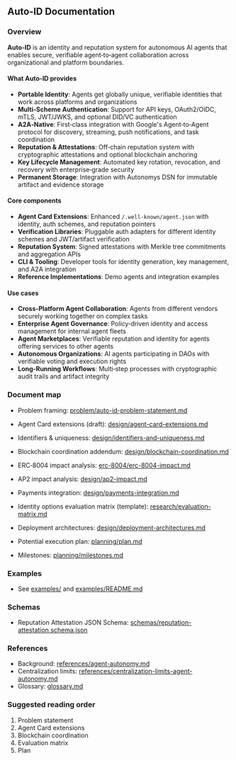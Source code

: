 ## Auto‑ID Documentation

### Overview

**Auto‑ID** is an identity and reputation system for autonomous AI agents that enables secure, verifiable agent‑to‑agent collaboration across organizational and platform boundaries.

#### What Auto‑ID provides

- **Portable Identity**: Agents get globally unique, verifiable identities that work across platforms and organizations
- **Multi‑Scheme Authentication**: Support for API keys, OAuth2/OIDC, mTLS, JWT/JWKS, and optional DID/VC authentication
- **A2A‑Native**: First‑class integration with Google's Agent‑to‑Agent protocol for discovery, streaming, push notifications, and task coordination
- **Reputation & Attestations**: Off‑chain reputation system with cryptographic attestations and optional blockchain anchoring
- **Key Lifecycle Management**: Automated key rotation, revocation, and recovery with enterprise‑grade security
- **Permanent Storage**: Integration with Autonomys DSN for immutable artifact and evidence storage

#### Core components

- **Agent Card Extensions**: Enhanced `/.well-known/agent.json` with identity, auth schemes, and reputation pointers
- **Verification Libraries**: Pluggable auth adapters for different identity schemes and JWT/artifact verification
- **Reputation System**: Signed attestations with Merkle tree commitments and aggregation APIs
- **CLI & Tooling**: Developer tools for identity generation, key management, and A2A integration
- **Reference Implementations**: Demo agents and integration examples

#### Use cases

- **Cross‑Platform Agent Collaboration**: Agents from different vendors securely working together on complex tasks
- **Enterprise Agent Governance**: Policy‑driven identity and access management for internal agent fleets
- **Agent Marketplaces**: Verifiable reputation and identity for agents offering services to other agents
- **Autonomous Organizations**: AI agents participating in DAOs with verifiable voting and execution rights
- **Long‑Running Workflows**: Multi‑step processes with cryptographic audit trails and artifact integrity

### Document map

- Problem framing: [problem/auto-id-problem-statement.md](./problem/auto-id-problem-statement.md)
- Agent Card extensions (draft): [design/agent-card-extensions.md](./design/agent-card-extensions.md)
- Identifiers & uniqueness: [design/identifiers-and-uniqueness.md](./design/identifiers-and-uniqueness.md)
- Blockchain coordination addendum: [design/blockchain-coordination.md](./design/blockchain-coordination.md)
- ERC‑8004 impact analysis: [erc-8004/erc-8004-impact.md](./erc-8004/erc-8004-impact.md)
- AP2 impact analysis: [design/ap2-impact.md](./design/ap2-impact.md)
- Payments integration: [design/payments-integration.md](./design/payments-integration.md)
- Identity options evaluation matrix (template): [research/evaluation-matrix.md](./research/evaluation-matrix.md)
- Deployment architectures: [design/deployment-architectures.md](./design/deployment-architectures.md)
- Potential execution plan: [planning/plan.md](./research/plan.md)

- Milestones: [planning/milestones.md](./research/milestones.md)

### Examples

- See [examples/](./examples/) and [examples/README.md](./examples/README.md)

### Schemas

- Reputation Attestation JSON Schema: [schemas/reputation-attestation.schema.json](./schemas/reputation-attestation.schema.json)

### References

- Background: [references/agent-autonomy.md](./references/agent-autonomy.md)
- Centralization limits: [references/centralization-limits-agent-autonomy.md](./references/centralization-limits-agent-autonomy.md)
- Glossary: [glossary.md](./glossary.md)

### Suggested reading order

1. Problem statement
2. Agent Card extensions
3. Blockchain coordination
4. Evaluation matrix
5. Plan
